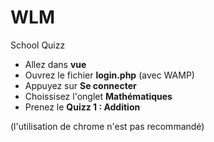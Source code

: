 # WLM
School Quizz

* Allez dans **vue**
* Ouvrez le fichier **login.php**    (avec WAMP)
* Appuyez sur **Se connecter**
* Choissisez l'onglet **Mathématiques**
* Prenez le **Quizz 1 : Addition**



(l'utilisation de chrome n'est pas recommandé)
